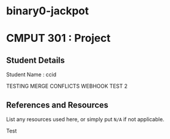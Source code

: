 # binary0-jackpot

# CMPUT 301 : Project

## Student Details

Student Name : ccid

TESTING MERGE CONFLICTS
WEBHOOK TEST 2

## References and Resources

List any resources used here, or simply put `N/A` if not applicable.


Test